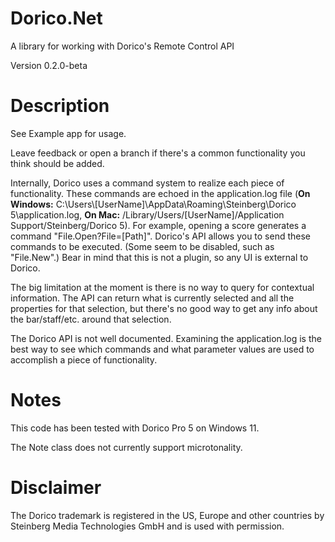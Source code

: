 # Dorico.Net
A library for working with Dorico's Remote Control API

Version 0.2.0-beta

# Description

See Example app for usage.

Leave feedback or open a branch if there's a common functionality you think should be added.

Internally, Dorico uses a command system to realize each piece of functionality. These commands are echoed in the application.log file (**On Windows:** C:\Users\\[UserName]\AppData\Roaming\Steinberg\Dorico 5\application.log, **On Mac:** /Library/Users/[UserName]/Application Support/Steinberg/Dorico 5). For example, opening a score generates a command "File.Open?File=[Path]".  Dorico's API allows you to send these commands to be executed.  (Some seem to be disabled, such as "File.New".) Bear in mind that this is not a plugin, so any UI is external to Dorico.

The big limitation at the moment is there is no way to query for contextual information.  The API can return what is currently selected and all the properties for that selection, but there's no good way to get any info about the bar/staff/etc. around that selection.

The Dorico API is not well documented. Examining the application.log is the best way to see which commands and what parameter values are used to accomplish a piece of functionality.

# Notes

This code has been tested with Dorico Pro 5 on Windows 11.

The Note class does not currently support microtonality.


# Disclaimer

The Dorico trademark is registered in the US, Europe and other countries by Steinberg Media Technologies GmbH and is used with permission.